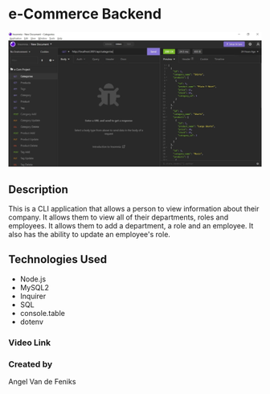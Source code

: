 # e-Commerce Backend
![](./assets/images/insomnia.jpg) 

## Description
This is a CLI application that allows a person to view information about their company. It allows them to view all of their departments, roles and employees. It  allows them to add a department, a role and an employee. It also has the ability to update an employee's role.

## Technologies Used
* Node.js
* MySQL2
* Inquirer
* SQL
* console.table
* dotenv

### Video Link
[]()

### Created by
Angel Van de Feniks

